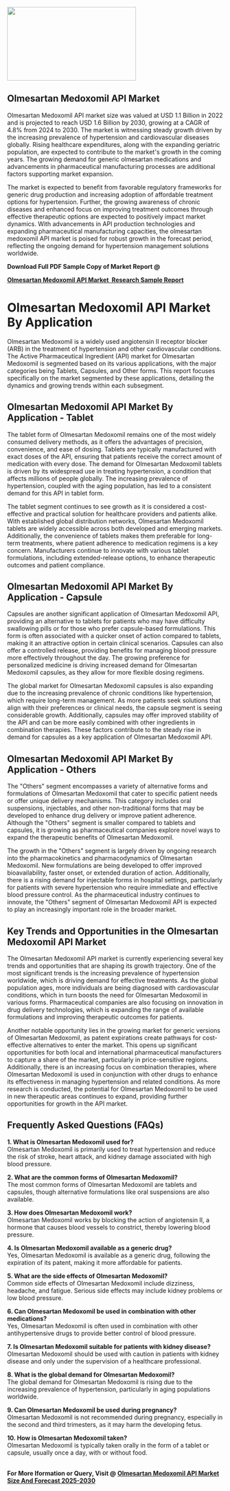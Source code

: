 <p><img class="alignnone size-medium wp-image-20088" src="https://ffe5etoiles.com/wp-content/uploads/2024/12/MST1-300x171.png" alt="" width="300" height="171" /></p><p> <h2>Olmesartan Medoxomil API Market </h2><p>Olmesartan Medoxomil API market size was valued at USD 1.1 Billion in 2022 and is projected to reach USD 1.6 Billion by 2030, growing at a CAGR of 4.8% from 2024 to 2030. The market is witnessing steady growth driven by the increasing prevalence of hypertension and cardiovascular diseases globally. Rising healthcare expenditures, along with the expanding geriatric population, are expected to contribute to the market's growth in the coming years. The growing demand for generic olmesartan medications and advancements in pharmaceutical manufacturing processes are additional factors supporting market expansion.</p><p>The market is expected to benefit from favorable regulatory frameworks for generic drug production and increasing adoption of affordable treatment options for hypertension. Further, the growing awareness of chronic diseases and enhanced focus on improving treatment outcomes through effective therapeutic options are expected to positively impact market dynamics. With advancements in API production technologies and expanding pharmaceutical manufacturing capacities, the olmesartan medoxomil API market is poised for robust growth in the forecast period, reflecting the ongoing demand for hypertension management solutions worldwide.</p></p><p><strong>Download Full PDF Sample Copy of Market Report @</strong></p><p><strong><a href="https://www.verifiedmarketreports.com/download-sample/?rid=390546&utm_source=Sites-google&utm_medium=265" target="_blank">Olmesartan Medoxomil API Market &nbsp;Research Sample Report</a></strong></p><p><h1>Olmesartan Medoxomil API Market By Application</h1><p>Olmesartan Medoxomil is a widely used angiotensin II receptor blocker (ARB) in the treatment of hypertension and other cardiovascular conditions. The Active Pharmaceutical Ingredient (API) market for Olmesartan Medoxomil is segmented based on its various applications, with the major categories being Tablets, Capsules, and Other forms. This report focuses specifically on the market segmented by these applications, detailing the dynamics and growing trends within each subsegment.</p><h2>Olmesartan Medoxomil API Market By Application - Tablet</h2><p>The tablet form of Olmesartan Medoxomil remains one of the most widely consumed delivery methods, as it offers the advantages of precision, convenience, and ease of dosing. Tablets are typically manufactured with exact doses of the API, ensuring that patients receive the correct amount of medication with every dose. The demand for Olmesartan Medoxomil tablets is driven by its widespread use in treating hypertension, a condition that affects millions of people globally. The increasing prevalence of hypertension, coupled with the aging population, has led to a consistent demand for this API in tablet form.</p><p>The tablet segment continues to see growth as it is considered a cost-effective and practical solution for healthcare providers and patients alike. With established global distribution networks, Olmesartan Medoxomil tablets are widely accessible across both developed and emerging markets. Additionally, the convenience of tablets makes them preferable for long-term treatments, where patient adherence to medication regimens is a key concern. Manufacturers continue to innovate with various tablet formulations, including extended-release options, to enhance therapeutic outcomes and patient compliance.</p><h2>Olmesartan Medoxomil API Market By Application - Capsule</h2><p>Capsules are another significant application of Olmesartan Medoxomil API, providing an alternative to tablets for patients who may have difficulty swallowing pills or for those who prefer capsule-based formulations. This form is often associated with a quicker onset of action compared to tablets, making it an attractive option in certain clinical scenarios. Capsules can also offer a controlled release, providing benefits for managing blood pressure more effectively throughout the day. The growing preference for personalized medicine is driving increased demand for Olmesartan Medoxomil capsules, as they allow for more flexible dosing regimens.</p><p>The global market for Olmesartan Medoxomil capsules is also expanding due to the increasing prevalence of chronic conditions like hypertension, which require long-term management. As more patients seek solutions that align with their preferences or clinical needs, the capsule segment is seeing considerable growth. Additionally, capsules may offer improved stability of the API and can be more easily combined with other ingredients in combination therapies. These factors contribute to the steady rise in demand for capsules as a key application of Olmesartan Medoxomil API.</p><h2>Olmesartan Medoxomil API Market By Application - Others</h2><p>The "Others" segment encompasses a variety of alternative forms and formulations of Olmesartan Medoxomil that cater to specific patient needs or offer unique delivery mechanisms. This category includes oral suspensions, injectables, and other non-traditional forms that may be developed to enhance drug delivery or improve patient adherence. Although the "Others" segment is smaller compared to tablets and capsules, it is growing as pharmaceutical companies explore novel ways to expand the therapeutic benefits of Olmesartan Medoxomil.</p><p>The growth in the "Others" segment is largely driven by ongoing research into the pharmacokinetics and pharmacodynamics of Olmesartan Medoxomil. New formulations are being developed to offer improved bioavailability, faster onset, or extended duration of action. Additionally, there is a rising demand for injectable forms in hospital settings, particularly for patients with severe hypertension who require immediate and effective blood pressure control. As the pharmaceutical industry continues to innovate, the "Others" segment of Olmesartan Medoxomil API is expected to play an increasingly important role in the broader market.</p><h2>Key Trends and Opportunities in the Olmesartan Medoxomil API Market</h2><p>The Olmesartan Medoxomil API market is currently experiencing several key trends and opportunities that are shaping its growth trajectory. One of the most significant trends is the increasing prevalence of hypertension worldwide, which is driving demand for effective treatments. As the global population ages, more individuals are being diagnosed with cardiovascular conditions, which in turn boosts the need for Olmesartan Medoxomil in various forms. Pharmaceutical companies are also focusing on innovation in drug delivery technologies, which is expanding the range of available formulations and improving therapeutic outcomes for patients.</p><p>Another notable opportunity lies in the growing market for generic versions of Olmesartan Medoxomil, as patent expirations create pathways for cost-effective alternatives to enter the market. This opens up significant opportunities for both local and international pharmaceutical manufacturers to capture a share of the market, particularly in price-sensitive regions. Additionally, there is an increasing focus on combination therapies, where Olmesartan Medoxomil is used in conjunction with other drugs to enhance its effectiveness in managing hypertension and related conditions. As more research is conducted, the potential for Olmesartan Medoxomil to be used in new therapeutic areas continues to expand, providing further opportunities for growth in the API market.</p><h2>Frequently Asked Questions (FAQs)</h2><p><strong>1. What is Olmesartan Medoxomil used for?</strong><br>Olmesartan Medoxomil is primarily used to treat hypertension and reduce the risk of stroke, heart attack, and kidney damage associated with high blood pressure.</p><p><strong>2. What are the common forms of Olmesartan Medoxomil?</strong><br>The most common forms of Olmesartan Medoxomil are tablets and capsules, though alternative formulations like oral suspensions are also available.</p><p><strong>3. How does Olmesartan Medoxomil work?</strong><br>Olmesartan Medoxomil works by blocking the action of angiotensin II, a hormone that causes blood vessels to constrict, thereby lowering blood pressure.</p><p><strong>4. Is Olmesartan Medoxomil available as a generic drug?</strong><br>Yes, Olmesartan Medoxomil is available as a generic drug, following the expiration of its patent, making it more affordable for patients.</p><p><strong>5. What are the side effects of Olmesartan Medoxomil?</strong><br>Common side effects of Olmesartan Medoxomil include dizziness, headache, and fatigue. Serious side effects may include kidney problems or low blood pressure.</p><p><strong>6. Can Olmesartan Medoxomil be used in combination with other medications?</strong><br>Yes, Olmesartan Medoxomil is often used in combination with other antihypertensive drugs to provide better control of blood pressure.</p><p><strong>7. Is Olmesartan Medoxomil suitable for patients with kidney disease?</strong><br>Olmesartan Medoxomil should be used with caution in patients with kidney disease and only under the supervision of a healthcare professional.</p><p><strong>8. What is the global demand for Olmesartan Medoxomil?</strong><br>The global demand for Olmesartan Medoxomil is rising due to the increasing prevalence of hypertension, particularly in aging populations worldwide.</p><p><strong>9. Can Olmesartan Medoxomil be used during pregnancy?</strong><br>Olmesartan Medoxomil is not recommended during pregnancy, especially in the second and third trimesters, as it may harm the developing fetus.</p><p><strong>10. How is Olmesartan Medoxomil taken?</strong><br>Olmesartan Medoxomil is typically taken orally in the form of a tablet or capsule, usually once a day, with or without food.</p><strong><br />For More Iformation or Query, Visit @ <a href="https://www.verifiedmarketreports.com/product/olmesartan-medoxomil-api-market/" target="_blank">Olmesartan Medoxomil API Market Size And Forecast 2025-2030</a></strong></p>
